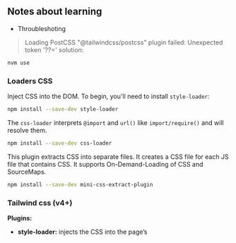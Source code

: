 ## Notes about learning

- Throubleshoting
> Loading PostCSS "@tailwindcss/postcss" plugin failed: Unexpected token '??='
> solution: 
```zsh
nvm use 
```

### Loaders CSS

Inject CSS into the DOM.
To begin, you'll need to install `style-loader`: 

```zsh
npm install --save-dev style-loader
```

The `css-loader` interprets `@import` and `url()` like `import/require()` and will resolve them.

```bash
npm install --save-dev css-loader
```

This plugin extracts CSS into separate files. It creates a CSS file for each JS file that contains CSS. It supports On-Demand-Loading of CSS and SourceMaps.

```zsh
npm install --save-dev mini-css-extract-plugin
```

### Tailwind css (v4+)


**Plugins:**

- **style-loader:** injects the CSS into the page’s <style> tag
- **css-loader:** allows you to import CSS files in JavaScript (import './index.css')
- **@tailwindcss/postcss** PostCSS plugin that generates Tailwind CSS
- **postcss-loader:** processes the CSS with Tailwind, Autoprefixer, etc.

1. Install tailwind dependencies

```zsh
npm install --save-dev tailwindcss @tailwindcss/postcss postcss postcss-loader
```

> The package `@tailwindcss/postcss` was recently released to be the official Tailwind CSS plugin for PostCSS.

To use the `npx tailwindcss init` command, also install:

```zsh
npm install -D @tailwindcss/cli && npx tailwindcss init
```

2. Create or edit the configuration files

`tailwind.config.js`:

```js
/** @type {import('tailwindcss').Config} */
const config =  {
  content: [
    "./src/**/*.{js,jsx,ts,tsx}", // This is the "purge"
  ],
  theme: {
    extend: {},
  },
  plugins: [],
}

export default config
```

`postcss.config.js`:

```js
// para ESModules
const config = {
  plugins: {
    '@tailwindcss/postcss': {},
    autoprefixer: {},
  },
}

export default config
```

3. Create a file in `src/index.css` (or `tailwind.css`, whichever you prefer):
> [!TIP]
> and in version 4
```css
@import "tailwindcss";
```

4. Import this CSS in your entry point (e.g., `index.js` or `App.js`)

```js
import './index.css';
```

### See more
- https://webpack.js.org/configuration/optimization/#optimizationsplitchunks
- https://typicode.github.io/husky/
- https://github.com/lint-staged/lint-staged
- https://www.typescriptlang.org/docs/
- https://www.typescriptlang.org/tsconfig/#module
- https://www.typescriptlang.org/docs/handbook/utility-types.html
- https://semver.org/
- https://docs.npmjs.com/cli/v8/configuring-npm/package-json#files
- https://github.com/tailwindlabs/tailwindcss/discussions/15790
